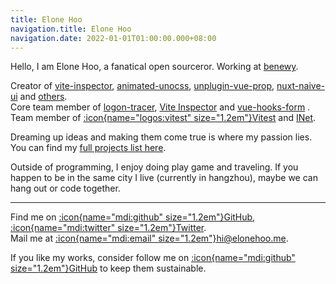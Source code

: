 ```yaml
---
title: Elone Hoo
navigation.title: Elone Hoo
navigation.date: 2022-01-01T01:00:00.000+08:00
---
```


Hello, I am Elone Hoo, a fanatical open sourceror. Working at [benewy](https://github.com/benewy).

Creator of [vite-inspector](https://github.com/vite-inspector/vite-inspector), [animated-unocss](https://github.com/conver-unocss/animated-unocss), [unplugin-vue-prop](https://github.com/elonehoo/unplugin-vue-prop), [nuxt-naive-ui](https://github.com/elonehoo/nuxt-naive-ui) and [others](/projects).<br>
Core team member of [logon-tracer](https://github.com/logon-tracer), [Vite Inspector](https://github.com/vite-inspector) and [vue-hooks-form](https://github.com/vue-hooks-form) .<br>
Team member of [:icon{name="logos:vitest" size="1.2em"}Vitest](https://github.com/vitest-dev) and [INet](https://github.com/hzpt-inet-club).

Dreaming up ideas and making them come true is where my passion lies. You can find my [full projects list here](/projects).

Outside of programming, I enjoy doing play game and traveling. If you happen to be in the same city I live (currently in hangzhou), maybe we can hang out or code together.

***

Find me on [:icon{name="mdi:github" size="1.2em"}GitHub](https://github.com/elonehoo), [:icon{name="mdi:twitter" size="1.2em"}Twitter](https://www.twitter.com/elonehoo).<br>
Mail me at [:icon{name="mdi:email" size="1.2em"}hi@elonehoo.me](mailto:hi@elonehoo.me).<br>

If you like my works, consider follow me on [:icon{name="mdi:github" size="1.2em"}GitHub](https://github.com/elonehoo) to keep them sustainable.
